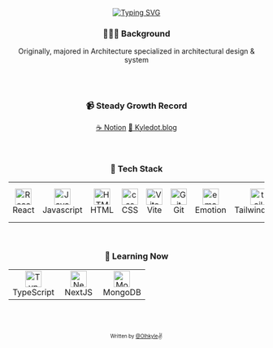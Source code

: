 

<div align="center"> 
  
<!--   ![Olhkyle's GitHub stats](https://github-readme-stats.vercel.app/api?username=olhkyle&show_icons=true&theme=dark#gh-dark-mode-only) -->
  [![Typing SVG](https://readme-typing-svg.herokuapp.com?font=Pacifico&color=%23909090&size=30&center=true&vCenter=true&height=150&lines=Hello+%E2%9C%8B+I'm+Kyle)](https://git.io/typing-svg)
  <br/>

  <h3>👷🏻‍♂ Background</h3>
  <p> Originally, majored in Architecture specialized in architectural design & system</p>
  
  <br/>
  <br/>

  <h3>📹 Steady Growth Record</h3>
  <div>
    <a href="https://smooth-rain-4fc.notion.site/Study-Project-Record-bc67300f84ca4d5ba07adc28f905e6f6?pvs=4">☕️ Notion</a>
    <a href="https://kyledot.netlify.app">🎾 Kyledot.blog</a>
  </div>

  <br/>
  <br/>
    

  <h3> 🔭 Tech Stack </h3>
  <table>
    <tr>
      <td align="center" width="64">
        <img src="https://skillicons.dev/icons?i=react" width="32" height="32" alt="React" />
        <br>
        <span>React</span>
      </td>
      <td align="center" width="64">
        <img src="https://skillicons.dev/icons?i=js" width="32" height="32" alt="JavaScript" />
        <br>
        <span>Javascript</span>
      </td>
      <td align="center" width="64">
        <img src="https://skillicons.dev/icons?i=html" width="32" height="32" alt="HTML" />
        <br>
        <span>HTML</span>
      </td>
      <td align="center" width="64">
        <img src="https://skillicons.dev/icons?i=css" width="32" height="32" alt="css" />
        <br>
        <span>CSS</span>
      </td>
      <td align="center" width="64">
        <img src="https://skillicons.dev/icons?i=vite" width="32" height="32" alt="Vite" />
        <br>
        <span>Vite</span>
      </td>
      <td align="center" width="64"> 
        <img src="https://skillicons.dev/icons?i=git" width="32" height="32" alt="Git" />
        <br>
        <span>Git</span>
      </td>
      <td align="center"  width="64">
        <img src="https://skillicons.dev/icons?i=emotion" width="32" height="32" alt="emotion" />
        <br>
        <span>Emotion</span>
      </td>
      <td align="center" width="64">
        <img src="https://skillicons.dev/icons?i=tailwind" width="32" height="32" alt="tailwind" />
        <br>
        <span>TailwindCSS</span>
      </td>
      <td align="center" width="64">
        <img src="https://skillicons.dev/icons?i=sass" width="32" height="32" alt="sass" />
        <br>
        <span>Sass</span>
      </td>
      <td align="center" width="64">
        <img src="https://skillicons.dev/icons?i=styledcomponents" width="32" height="32" alt="styledcomponents" />
        <br>
        <span>S-C</span>
      </td>
    </tr>
  </table>

  <br/>

  <h3> 🔭 Learning Now </h3>
  <table>
    <tr>
      <td align="center"  width="64">
        <img src="https://skillicons.dev/icons?i=ts" width="32" height="32" alt="TypeScript" />
        <br>
        <span>TypeScript</span>
      </td>
      <td align="center"  width="64">
        <img src="https://skillicons.dev/icons?i=nextjs" width="32" height="32" alt="NextJS" />
        <br>
        <span>NextJS</span>
      </td>
       <td align="center"  width="64">
        <img src="https://skillicons.dev/icons?i=mongodb" width="32" height="32" alt="MongoDB" />
        <br>
        <span>MongoDB</span>
      </td>
    </tr>
  </table>
  
  <br/>
  <br/> 
  
 <sub><sup>Written by <a href="https://olhkyle.me">@Olhkyle</a></sup></sub><small>✌</small>

</div>
